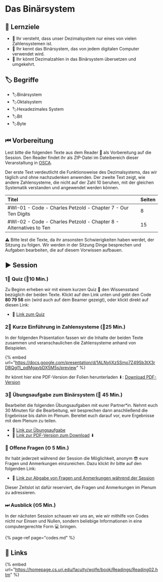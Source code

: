 # Das Binärsystem

## 🎯 Lernziele

* 🎯 Ihr versteht, dass unser Dezimalsystem nur eines von vielen Zahlensystemen ist.
* 🎯 Ihr kennt das Binärsystem, das von jedem digitalen Computer verwendet wird.
* 🎯 Ihr könnt Dezimalzahlen in das Binärsystem übersetzen und umgekehrt.

## 🏷 Begriffe

* 🏷Binärsystem
* 🏷Oktalsystem
* 🏷Hexadezimales System
* 🏷Bit
* 🏷Byte

## ⏮ Vorbereitung

Lest bitte die folgenden Texte aus dem Reader 📑 als Vorbereitung auf die Session. Den Reader findet ihr als ZIP-Datei im Dateibereich dieser Veranstaltung in [OSCA](http://osca.hs-osnabrueck.de/). 

Der erste Text verdeutlicht die Funktionsweise des Dezimalsystems, das wir täglich und ohne nachzudenken anwenden. Der zweite Text zeigt, wie andere Zahlensysteme, die nicht auf der Zahl 10 beruhen, mit der gleichen Systematik verstanden und angewendet werden können.

| Titel | Seiten |
| :--- | :--- |
| \#WI-01 - Code - Charles Petzold - Chapter 7 - Our Ten Digits | 8 |
| \#WI-02 - Code - Charles Petzold - Chapter 8 - Alternatives to Ten | 15 |

⚠ Bitte lest die Texte, da ihr ansonsten Schwierigkeiten haben werdet, der Sitzung zu folgen. Wir werden in der Sitzung Dinge besprechen und Aufgaben bearbeiten, die auf diesem Vorwissen aufbauen.

## ▶ Session

### 1⃣ Quiz \(⏲10 Min.\)

Zu Beginn erheben wir mit einem kurzen Quiz 🥇 den Wissensstand bezüglich der beiden Texte. Klickt auf den Link unten und gebt den Code **80 79 56** ein \(wird auch auf dem Beamer gezeigt\), oder klickt direkt auf diesen Link:

* 🔗 [Link zum Quiz](https://www.menti.com/46e07b4c)

### 2⃣ Kurze Einführung in Zahlensysteme \(⏲25 Min.\)

In der folgenden Präsentation fassen wir die Inhalte der beiden Texte zusammen und veranschaulichen die Zahlensysteme anhand von Beispielen.

{% embed url="https://docs.google.com/presentation/d/1ALNyIiXzSSmo7Z49Sb3tX3rDBQgl1\_pdMgaybDX5M5s/preview" %}

Ihr könnt hier eine PDF-Version der Folien herunterladen ⬇: [Download PDF-Version](https://docs.google.com/presentation/d/1ALNyIiXzSSmo7Z49Sb3tX3rDBQgl1_pdMgaybDX5M5s/export/pdf)

### 3⃣ Übungsaufgabe zum Binärsystem \(⏲ 45 Min.\)

Bearbeitet die folgenden Übungsaufgaben mit eurer Partner\*in. Nehmt euch 30 Minuten für die Bearbeitung, wir besprechen dann anschließend die Ergebnisse bis dahin im Plenum. Bereitet euch darauf vor, eure Ergebnisse mit dem Plenum zu teilen.

* 🔗 [Link zur Übungsaufgabe](https://docs.google.com/document/d/1l2yRK89clXZzlKYxi0OnWMUhKIKyba5vwBQUk1Ltxv8/preview)
* 🔗 [Link zur PDF-Version zum Download](https://docs.google.com/document/d/1l2yRK89clXZzlKYxi0OnWMUhKIKyba5vwBQUk1Ltxv8/export?format=pdf) ⬇ 

### 🔁 Offene Fragen \(⏲ 5 Min.\)

Ihr habt jederzeit während der Session die Möglichkeit, anonym 😎 eure Fragen und Anmerkungen einzureichen. Dazu klickt ihr bitte auf den folgenden Link:

* 🔗 [Link zur Abgabe von Fragen und Anmerkungen während der Session](https://www.menti.com/5c40972b)

Dieser Zeitslot ist dafür reserviert, die Fragen und Anmerkungen im Plenum zu adressieren.

### ⏭ Ausblick \(⏲5 Min.\)

In der nächsten Session schauen wir uns an, wie wir mithilfe von Codes nicht nur Einsen und Nullen, sondern beliebige Informationen in eine computergerechte Form 💻 bringen.

{% page-ref page="codes.md" %}

## 🔗 Links

{% embed url="https://homepage.cs.uri.edu/faculty/wolfe/book/Readings/Reading02.htm" %}


